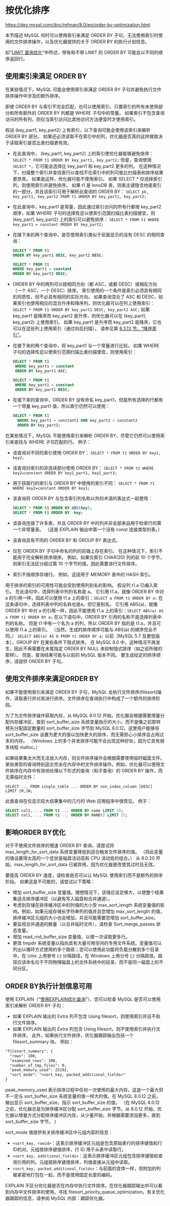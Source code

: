 # 按优化排序

<https://dev.mysql.com/doc/refman/8.0/en/order-by-optimization.html>

本节描述 MySQL 何时可以使用索引来满足 ORDER BY 子句，无法使用索引时使用的文件排序操作，以及优化器提供的关于 ORDER BY 的执行计划信息。

如“[LIMIT 查询优化](https://dev.mysql.com/doc/refman/8.0/en/limit-optimization.html)”中所述，带有和不带 LIMIT 的 ORDER BY 可能会以不同的顺序返回行。

## 使用索引来满足 ORDER BY

在某些情况下，MySQL 可能会使用索引来满足 ORDER BY 子句并避免执行文件排序操作中涉及的额外排序。

即使 ORDER BY 与索引不完全匹配，也可以使用索引，只要索引的所有未使用部分和所有额外的 ORDER BY 列都是 WHERE 子句中的常量。 如果索引不包含查询访问的所有列，则仅当索引访问比其他访问方法便宜时才使用索引。

假设 (key_part1, key_part2) 上有索引，以下查询可能会使用该索引来解析 ORDER BY 部分。 如果还必须读取不在索引中的列，优化器是否真的这样做取决于读取索引是否比表扫描更有效。

- 在此查询中， (key_part1, key_part2) 上的索引使优化器能够避免排序：
  `SELECT * FROM t1 ORDER BY key_part1, key_part2;`
  但是，查询使用 `SELECT *`，它可能会选择比 key_part1 和 key_part2 更多的列。 在这种情况下，扫描整个索引并查找表行以查找不在索引中的列可能比扫描表和排序结果更昂贵。 如果是这样，优化器可能不使用索引。 如果 SELECT * 仅选择索引列，则使用索引并避免排序。
  如果 t1 是 InnoDB 表，则表主键隐含地是索引的一部分，并且该索引可用于解析此查询的 ORDER BY：
  `SELECT pk, key_part1, key_part2 FROM t1 ORDER BY key_part1, key_part2;`
- 在此查询中，key_part1 是常量，因此通过索引访问的所有行都按 key_part2 顺序，如果 WHERE 子句的选择性足以使索引范围扫描比表扫描便宜，则 (key_part1, key_part2) 上的索引可以避免排序：
  `SELECT * FROM t1 WHERE key_part1 = constant ORDER BY key_part2;`
- 在接下来的两个查询中，是否使用索引类似于前面显示的没有 DESC 的相同查询：
  
  ```sql
  SELECT * FROM t1
  ORDER BY key_part1 DESC, key_part2 DESC;

  SELECT * FROM t1
  WHERE key_part1 = constant
  ORDER BY key_part2 DESC;
  ```
  
- ORDER BY 中的两列可以按相同方向（都 ASC，或都 DESC）或相反方向（一个 ASC，一个 DESC）排序。 索引使用的一个条件是索引必须具有相同的同质性，但不必具有相同的实际方向。
  如果查询混合了 ASC 和 DESC，如果索引也使用相应的混合升序和降序列，则优化器可以在列上使用索引：
  `SELECT * FROM t1 ORDER BY key_part1 DESC, key_part2 ASC;`
  如果 key_part1 是降序而 key_part2 是升序，则优化器可以在 (key_part1, key_part2) 上使用索引。 如果 key_part1 是升序而 key_part2 是降序，它也可以在这些列上使用索引（通过向后扫描）。 请参见第 [8.3.13 节，“降序索引”](https://dev.mysql.com/doc/refman/8.0/en/descending-indexes.html)。
- 在接下来的两个查询中，将 key_part1 与一个常量进行比较。 如果 WHERE 子句的选择性足以使索引范围扫描比表扫描便宜，则使用索引：
  
  ```sql
  SELECT * FROM t1
   WHERE key_part1 > constant
   ORDER BY key_part1 ASC;

  SELECT * FROM t1
   WHERE key_part1 < constant
   ORDER BY key_part1 DESC;
  ```

- 在接下来的查询中，ORDER BY 没有命名 key_part1，但是所有选择的行都有一个常量 key_part1 值，所以索引仍然可以使用：
  
  ```sql
  SELECT * FROM t1
    WHERE key_part1 = constant1 AND key_part2 > constant2
    ORDER BY key_part2;
  ```

在某些情况下，MySQL 不能使用索引来解析 ORDER BY，尽管它仍然可以使用索引来查找与 WHERE 子句匹配的行。 例子：

- 该查询对不同的索引使用 ORDER BY：
  `SELECT * FROM t1 ORDER BY key1, key2;`
- 该查询对索引的非连续部分使用 ORDER BY：
  `SELECT * FROM t1 WHERE key2=constant ORDER BY key1_part1, key1_part3;`
- 用于获取行的索引与 ORDER BY 中使用的索引不同：
  `SELECT * FROM t1 WHERE key2=constant ORDER BY key1;`
- 该查询将 ORDER BY 与包含索引列名称以外的术语的表达式一起使用：
  
  ```sql
  SELECT * FROM t1 ORDER BY ABS(key);
  SELECT * FROM t1 ORDER BY -key;
  ```

- 该查询连接了许多表，并且 ORDER BY 中的列并非全部来自用于检索行的第一个非常量表。 （这是 EXPLAIN 输出中第一个没有 const 连接类型的表。）
- 该查询具有不同的 ORDER BY 和 GROUP BY 表达式。
- 仅在 ORDER BY 子句中命名的列的前缀上存在索引。 在这种情况下，索引不能用于完全解析排序顺序。 例如，如果仅索引 CHAR(20) 列的前 10 个字节，则索引无法区分超过第 10 个字节的值，因此需要进行文件排序。
- 索引不按顺序存储行。 例如，这适用于 MEMORY 表中的 HASH 索引。

用于排序的索引的可用性可能会受到使用列别名的影响。 假设列 t1.a 已编入索引。 在此语句中，选择列表中列的名称是 a。 它引用 t1.a，就像 ORDER BY 中对 a 的引用一样，因此可以使用 t1.a 上的索引：`SELECT a FROM t1 ORDER BY a;`
在这条语句中，选择列表中列的名称也是a，但它是别名。 它引用 ABS(a)，就像 ORDER BY 中对 a 的引用一样，因此不能使用 t1.a 上的索引：`SELECT ABS(a) AS a FROM t1 ORDER BY a;`
在以下语句中，ORDER BY 引用的名称不是选择列表中列的名称。 但是 t1 中有一个名为 a 的列，所以 ORDER BY 指的是 t1.a，并且可以使用 t1.a 上的索引。 （当然，生成的排序顺序可能与 ABS(a) 的顺序完全不同。）
`SELECT ABS(a) AS b FROM t1 ORDER BY a;`
以前（MySQL 5.7 及更低版本），GROUP BY 在某些条件下隐式排序。 在 MySQL 8.0 中，这种情况不再发生，因此不再需要在末尾指定 ORDER BY NULL 来抑制隐式排序（如之前所做的那样）。 但是，查询结果可能与以前的 MySQL 版本不同。 要生成给定的排序顺序，请提供 ORDER BY 子句。

## 使用文件排序来满足ORDER BY

如果不能使用索引来满足 ORDER BY 子句，MySQL 会执行文件排序(filesort)操作，读取表行并对其进行排序。文件排序在查询执行中构成了一个额外的排序阶段。

为了为文件排序操作获取内存，从 MySQL 8.0.12 开始，优化器会根据需要增量分配内存缓冲区，直到 sort_buffer_size 系统变量指示的大小，而不是像之前那样预先分配固定数量的 sort_buffer_size 字节到 MySQL 8.0.12。这使用户能够将 sort_buffer_size 设置为更大的值以加快更大的排序，而无需担心小排序会占用过多的内存。 （Windows 上的多个并发排序可能不会出现这种好处，因为它具有弱多线程 malloc。）

如果结果集太大而无法放入内存，则文件排序操作会根据需要使用临时磁盘文件。某些类型的查询特别适合完全在内存中的文件排序操作。例如，优化器可以使用文件排序在内存中有效地处理以下形式的查询（和子查询）的 ORDER BY 操作，而无需临时文件：

`SELECT ... FROM single_table ... ORDER BY non_index_column [DESC] LIMIT [M,]N;`

此类查询在仅显示较大结果集中的几行的 Web 应用程序中很常见。 例子：

```sql
SELECT col1, ... FROM t1 ... ORDER BY name LIMIT 10;
SELECT col1, ... FROM t1 ... ORDER BY RAND() LIMIT 15;
```

## 影响ORDER BY优化

对于不使用文件排序的慢速 ORDER BY 查询，请尝试将 max_length_for_sort_data 系统变量降低到适合触发文件排序的值。 （将此变量的值设置得太高的一个症状是磁盘活动高和 CPU 活动低的组合。） 从 8.0.20 开始，max_length_for_sort_data 已被弃用，因为优化器更改使其过时且无效。

要提高 ORDER BY 速度，请检查是否可以让 MySQL 使用索引而不是额外的排序阶段。 如果这是不可能的，请尝试以下策略：

- 增加 sort_buffer_size 变量值。理想情况下，该值应该足够大，以使整个结果集适合排序缓冲区（以避免写入磁盘和合并通道）。
- 考虑到存储在排序缓冲区中的列值的大小受 max_sort_length 系统变量值的影响。例如，如果元组存储长字符串列的值并且您增加 max_sort_length 的值，排序缓冲区元组的大小也会增加，并且可能需要您增加 sort_buffer_size。
- 要监视合并通道的数量（以合并临时文件），请检查 Sort_merge_passes 状态变量。
- 增加 read_rnd_buffer_size 变量值，以便一次读取更多行。
- 更改 tmpdir 系统变量以指向具有大量可用空间的专用文件系统。变量值可以列出以循环方式使用的多个路径；您可以使用此功能将负载分散到多个目录中。在 Unix 上用冒号 (:) 分隔路径，在 Windows 上用分号 (;) 分隔路径。路径应该命名位于不同物理磁盘上的文件系统中的目录，而不是同一磁盘上的不同分区。

## ORDER BY执行计划信息可用

使用 EXPLAIN（“[使用EXPLAIN优化查询](../../了解查询执行计划/使用EXPLAIN优化查询.md)”），您可以检查 MySQL 是否可以使用索引来解析 ORDER BY 子句：

- 如果 EXPLAIN 输出的 Extra 列不包含 Using filesort，则使用索引并且不执行文件排序。
- 如果 EXPLAIN 输出的 Extra 列包含 Using filesort，则不使用索引并执行文件排序。
此外，如果执行文件排序，优化器跟踪输出包括一个 filesort_summary 块。 例如：

```txt
"filesort_summary": {
  "rows": 100,
  "examined_rows": 100,
  "number_of_tmp_files": 0,
  "peak_memory_used": 25192,
  "sort_mode": "<sort_key, packed_additional_fields>"
}
```

peak_memory_used 表示排序过程中任何一次使用的最大内存。这是一个最大但不一定与 sort_buffer_size 系统变量的值一样大的值。在 MySQL 8.0.12 之前，输出显示 sort_buffer_size，指示 sort_buffer_size 的值。 （在 MySQL 8.0.12 之前，优化器总是为排序缓冲区分配 sort_buffer_size 字节。从 8.0.12 开始，优化器以增量方式分配排序缓冲区内存，从少量开始，并根据需要添加更多，直到 sort_buffer_size 字节。 )

sort_mode 值提供有关排序缓冲区中元组内容的信息：

- `<sort_key, rowid>`：这表示排序缓冲区元组是包含原始表行的排序键值和行ID的对。元组按排序键值排序，行 ID 用于从表中读取行。
- `<sort_key, additional_fields>`：这表示排序缓冲区元组包含排序键值和查询引用的列。元组按排序键值排序，列值直接从元组中读取。
- `<sort_key, packed_additional_fields>`：与前面的变体一样，但附加的列被紧密地打包在一起，而不是使用固定长度的编码。

EXPLAIN 不区分优化器是否在内存中执行文件排序。在优化器跟踪输出中可以看到内存中文件排序的使用。寻找 filesort_priority_queue_optimization。有关优化器跟踪的信息，请参阅 MySQL 内部：跟踪优化器。